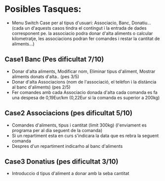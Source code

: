 # Posibles Tasques:

 - Menu Switch Case per al tipus d'usuari: Associacio, Banc, Donatiu... (cada un d'aquests casos tindra el contingut i la entrada de dades corresponent pe. la associacio podra donar d'alta aliments o calcular kilometratje, les associacions podran fer comandes i restar la cantitat de aliments...)

## Case1 Banc (Pes dificultat 7/10)

- Donar d'alta aliments, Modificar nom, Eliminar tipus d'aliment, Mostrar aliments donats d'alta.. (pes 3/5)
- Donar d'alta Associacions (nom de l'associació, el telèfon i la distància al banc d'aliments) (pes 2/5)
- Fer comandes amb cada Associacio donada d'alta cada comanda es fa una despesa de 0,19Eur/km (0,22Eur si la comanda es superior a 200kg)
  

## Case2 Associacions (pes dificultat 5/10)

- Comandes d'aliments, tipus i cantitat (limit 300kg) (l'enviament es programa per al dia seguent de la comanda)
- Si un repartiment esta en curs s'indicara la data que es rebra la seguent comanda
- Despres d'un repartiment indicarho al banc d'aliments

## Case3 Donatius (pes dificultat 3/10)

- Introduccio d tipus d'aliment a donar amb la seba cantitat
